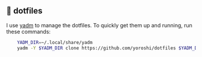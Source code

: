 ## 🍡 dotfiles

I use [yadm](https://github.com/TheLocehiliosan/yadm) to manage the dotfiles.
To quickly get them up and running, run these commands:
```bash
    YADM_DIR=~/.local/share/yadm
    yadm -Y $YADM_DIR clone https://github.com/yoroshi/dotfiles $YADM_DIR
```
